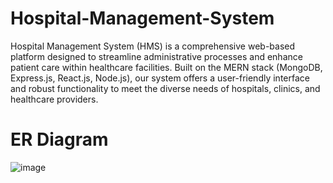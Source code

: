 # Hospital-Management-System
Hospital Management System (HMS) is a comprehensive web-based platform designed to streamline administrative processes and enhance patient care within healthcare facilities. Built on the MERN stack (MongoDB, Express.js, React.js, Node.js), our system offers a user-friendly interface and robust functionality to meet the diverse needs of hospitals, clinics, and healthcare providers.

# ER Diagram 
![image](https://github.com/user-attachments/assets/d15a8e93-d274-48c1-ac22-f194bacddd47)
